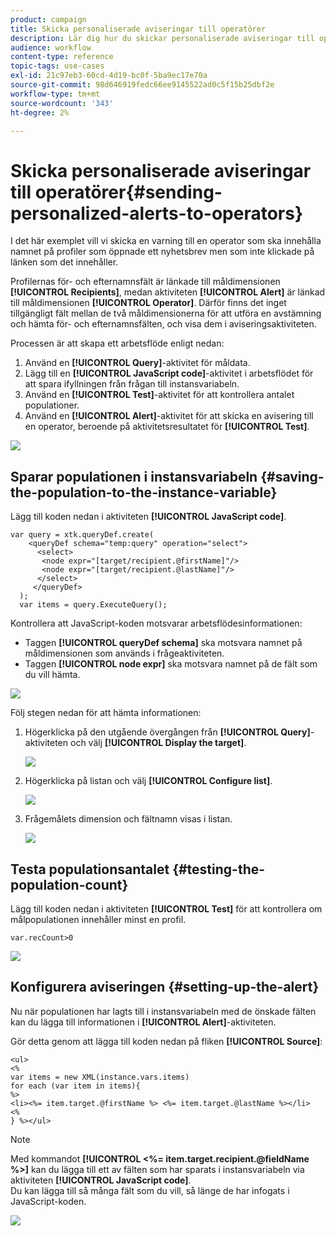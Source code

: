 ```yaml
---
product: campaign
title: Skicka personaliserade aviseringar till operatörer
description: Lär dig hur du skickar personaliserade aviseringar till operatorer
audience: workflow
content-type: reference
topic-tags: use-cases
exl-id: 21c97eb3-60cd-4d19-bc0f-5ba9ec17e70a
source-git-commit: 98d646919fedc66ee9145522ad0c5f15b25dbf2e
workflow-type: tm+mt
source-wordcount: '343'
ht-degree: 2%

---
```


# Skicka personaliserade aviseringar till operatörer{#sending-personalized-alerts-to-operators}

I det här exemplet vill vi skicka en varning till en operator som ska innehålla namnet på profiler som öppnade ett nyhetsbrev men som inte klickade på länken som det innehåller.

Profilernas för- och efternamnsfält är länkade till måldimensionen **[!UICONTROL Recipients]**, medan aktiviteten **[!UICONTROL Alert]** är länkad till måldimensionen **[!UICONTROL Operator]**. Därför finns det inget tillgängligt fält mellan de två måldimensionerna för att utföra en avstämning och hämta för- och efternamnsfälten, och visa dem i aviseringsaktiviteten.

Processen är att skapa ett arbetsflöde enligt nedan:

1. Använd en **[!UICONTROL Query]**-aktivitet för måldata.
1. Lägg till en **[!UICONTROL JavaScript code]**-aktivitet i arbetsflödet för att spara ifyllningen från frågan till instansvariabeln.
1. Använd en **[!UICONTROL Test]**-aktivitet för att kontrollera antalet populationer.
1. Använd en **[!UICONTROL Alert]**-aktivitet för att skicka en avisering till en operator, beroende på aktivitetsresultatet för **[!UICONTROL Test]**.

![](assets/uc_operator_1.png)

## Sparar populationen i instansvariabeln {#saving-the-population-to-the-instance-variable}

Lägg till koden nedan i aktiviteten **[!UICONTROL JavaScript code]**.

```
var query = xtk.queryDef.create(  
    <queryDef schema="temp:query" operation="select">  
      <select>  
       <node expr="[target/recipient.@firstName]"/>  
       <node expr="[target/recipient.@lastName]"/>  
      </select>  
     </queryDef>  
  );  
  var items = query.ExecuteQuery();
```

Kontrollera att JavaScript-koden motsvarar arbetsflödesinformationen:

* Taggen **[!UICONTROL queryDef schema]** ska motsvara namnet på måldimensionen som används i frågeaktiviteten.
* Taggen **[!UICONTROL node expr]** ska motsvara namnet på de fält som du vill hämta.

![](assets/uc_operator_3.png)

Följ stegen nedan för att hämta informationen:

1. Högerklicka på den utgående övergången från **[!UICONTROL Query]**-aktiviteten och välj **[!UICONTROL Display the target]**.

   ![](assets/uc_operator_4.png)

1. Högerklicka på listan och välj **[!UICONTROL Configure list]**.

   ![](assets/uc_operator_5.png)

1. Frågemålets dimension och fältnamn visas i listan.

   ![](assets/uc_operator_6.png)

## Testa populationsantalet {#testing-the-population-count}

Lägg till koden nedan i aktiviteten **[!UICONTROL Test]** för att kontrollera om målpopulationen innehåller minst en profil.

```
var.recCount>0
```

![](assets/uc_operator_7.png)

## Konfigurera aviseringen {#setting-up-the-alert}

Nu när populationen har lagts till i instansvariabeln med de önskade fälten kan du lägga till informationen i **[!UICONTROL Alert]**-aktiviteten.

Gör detta genom att lägga till koden nedan på fliken **[!UICONTROL Source]**:

```
<ul>
<%
var items = new XML(instance.vars.items)
for each (var item in items){
%>
<li><%= item.target.@firstName %> <%= item.target.@lastName %></li>
<%
} %></ul>
```

>[!NOTE]
>
>Med kommandot **[!UICONTROL <%= item.target.recipient.@fieldName %>]** kan du lägga till ett av fälten som har sparats i instansvariabeln via aktiviteten **[!UICONTROL JavaScript code]**.\
>Du kan lägga till så många fält som du vill, så länge de har infogats i JavaScript-koden.

![](assets/uc_operator_8.png)
